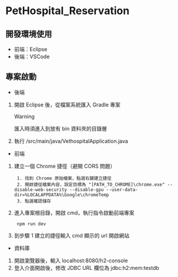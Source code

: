 # PetHospital_Reservation
## 開發環境使用
* 前端：Eclipse
* 後端：VSCode
## 專案啟動
* 後端
1. 開啟 Eclipse 後，從檔案系統匯入 Gradle 專案
   > [!WARNING]
   > 匯入時須進入到放有 bin 資料夾的目錄層
2. 執行 /src/main/java/VethospitalApplication.java
   
* 前端
1. 建立一個 Chrome 捷徑（避開 CORS 問題）

        1. 找到 Chrome 原始檔案，點選右鍵建立捷徑
        2. 開啟捷徑檔案內容，設定目標為 "[PATH_TO_CHROME]\chrome.exe" --disable-web-security --disable-gpu --user-data-dir=%LOCALAPPDATA%\Google\chromeTemp
        3. 點選確認儲存
   
2. 進入專案根目錄，開啟 cmd，執行指令啟動前端專案
   ````shell
    npm run dev
   ````
3. 到步驟 1 建立的捷徑輸入 cmd 顯示的 url 開啟網站

* 資料庫
1. 開啟瀏覽器後，輸入 localhost:8080/h2-console
2. 登入介面開啟後，修改 JDBC URL 欄位為 jdbc:h2:mem:testdb
   
